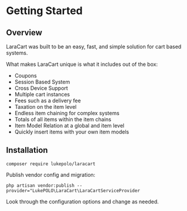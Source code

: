 # Getting Started

<a name="overview"></a>

## Overview

LaraCart was built to be an easy, fast, and simple solution for cart based systems.

What makes LaraCart unique is what it includes out of the box:

- Coupons
- Session Based System
- Cross Device Support
- Multiple cart instances
- Fees such as a delivery fee
- Taxation on the item level
- Endless item chaining for complex systems
- Totals of all items within the item chains
- Item Model Relation at a global and item level
- Quickly insert items with your own item models

<a name="installation"></a>

## Installation

    composer require lukepolo/laracart

Publish vendor config and migration:

    php artisan vendor:publish --provider="LukePOLO\LaraCart\LaraCartServiceProvider

Look through the configuration options and change as needed.
